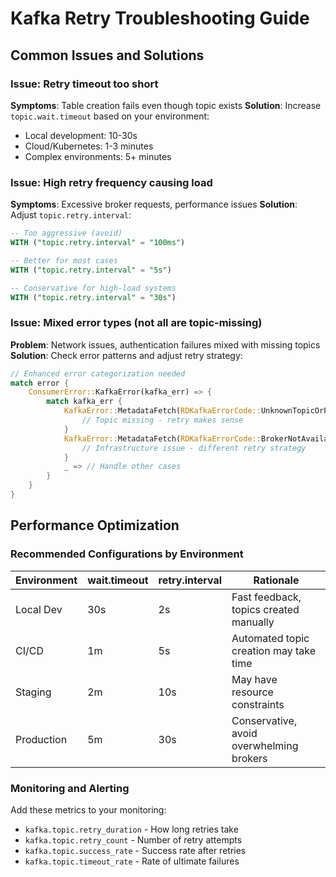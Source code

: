 # Kafka Retry Troubleshooting Guide

## Common Issues and Solutions

### Issue: Retry timeout too short
**Symptoms**: Table creation fails even though topic exists
**Solution**: Increase `topic.wait.timeout` based on your environment:
- Local development: 10-30s
- Cloud/Kubernetes: 1-3 minutes
- Complex environments: 5+ minutes

### Issue: High retry frequency causing load
**Symptoms**: Excessive broker requests, performance issues
**Solution**: Adjust `topic.retry.interval`:
```sql
-- Too aggressive (avoid)
WITH ("topic.retry.interval" = "100ms")

-- Better for most cases
WITH ("topic.retry.interval" = "5s")

-- Conservative for high-load systems
WITH ("topic.retry.interval" = "30s")
```

### Issue: Mixed error types (not all are topic-missing)
**Problem**: Network issues, authentication failures mixed with missing topics
**Solution**: Check error patterns and adjust retry strategy:

```rust
// Enhanced error categorization needed
match error {
    ConsumerError::KafkaError(kafka_err) => {
        match kafka_err {
            KafkaError::MetadataFetch(RDKafkaErrorCode::UnknownTopicOrPartition) => {
                // Topic missing - retry makes sense
            }
            KafkaError::MetadataFetch(RDKafkaErrorCode::BrokerNotAvailable) => {
                // Infrastructure issue - different retry strategy
            }
            _ => // Handle other cases
        }
    }
}
```

## Performance Optimization

### Recommended Configurations by Environment

| Environment | wait.timeout | retry.interval | Rationale |
|-------------|--------------|----------------|-----------|
| Local Dev | 30s | 2s | Fast feedback, topics created manually |
| CI/CD | 1m | 5s | Automated topic creation may take time |
| Staging | 2m | 10s | May have resource constraints |
| Production | 5m | 30s | Conservative, avoid overwhelming brokers |

### Monitoring and Alerting

Add these metrics to your monitoring:
- `kafka.topic.retry_duration` - How long retries take
- `kafka.topic.retry_count` - Number of retry attempts
- `kafka.topic.success_rate` - Success rate after retries
- `kafka.topic.timeout_rate` - Rate of ultimate failures
